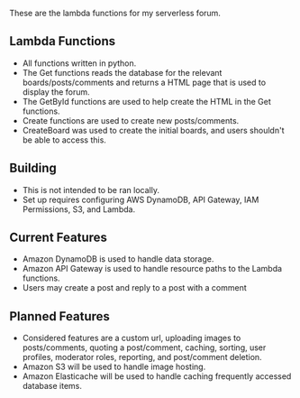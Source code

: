 These are the lambda functions for my serverless forum. 
## Lambda Functions
* All functions written in python.
* The Get functions reads the database for the relevant boards/posts/comments and returns a HTML page that is used to display the forum.
* The GetById functions are used to help create the HTML in the Get functions.
* Create functions are used to create new posts/comments.
* CreateBoard was used to create the initial boards, and users shouldn't be able to access this.

## Building
* This is not intended to be ran locally.
* Set up requires configuring AWS DynamoDB, API Gateway, IAM Permissions, S3, and Lambda.

## Current Features
* Amazon DynamoDB is used to handle data storage.
* Amazon API Gateway is used to handle resource paths to the Lambda functions.
* Users may create a post and reply to a post with a comment


## Planned Features
* Considered features are a custom url, uploading images to posts/comments, quoting a post/comment, caching, sorting, user profiles, moderator roles, reporting, and post/comment deletion.
* Amazon S3 will be used to handle image hosting.
* Amazon Elasticache will be used to handle caching frequently accessed database items.
